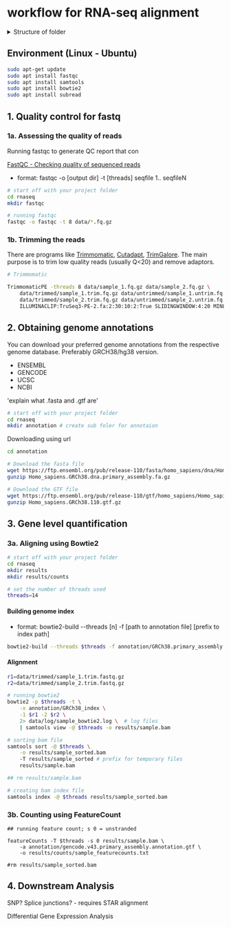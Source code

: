 # workflow for RNA-seq alignment

<details>

<summary>Structure of folder</summary>

```
|__rnaseq
    |__annotation
        *.fa
        *.gtf
        |__GRCh38_index
    |__data
        *_1.fastq.gz
        *_2.fastq.gz
        |__trimmed
            *_1.trim.fastq.gz
            *_2.trim.fastq.gz
        |__untrimmed
        |__log
    |__fastqc
    |__results
        *.sorted.bam
        *.sorted.bam.bai
        |__counts
            *.txt
            *.logs
            *.tsv
```

</details>

## Environment (Linux - Ubuntu)

```bash
sudo apt-get update
sudo apt install fastqc
sudo apt install samtools
sudo apt install bowtie2
sudo apt install subread
```

## 1. Quality control for fastq

### 1a. Assessing the quality of reads

Running fastqc to generate QC report that con

[FastQC - Checking quality of sequenced reads](https://gtk-teaching.github.io/NGS-intro/02-quality-control/index.html)

* format: fastqc -o \[output dir] -t \[threads] seqfile 1.. seqfileN

```bash
# start off with your project folder
cd rnaseq
mkdir fastqc

# running fastqc
fastqc -o fastqc -t 8 data/*.fq.gz
```

### 1b. Trimming the reads

There are programs like [Trimmomatic](http://www.usadellab.org/cms/?page=trimmomatic), [Cutadapt](https://cutadapt.readthedocs.io/en/stable/), [TrimGalore](https://github.com/FelixKrueger/TrimGalore). The main purpose is to trim low quality reads (usually Q<20) and remove adaptors.

```bash
# Trimmomatic

TrimmomaticPE -threads 8 data/sample_1.fq.gz data/sample_2.fq.gz \
    data/trimmed/sample_1.trim.fq.gz data/untrimmed/sample_1.untrim.fq.gz \
    data/trimmed/sample_2.trim.fq.gz data/untrimmed/sample_2.untrim.fq.gz \
    ILLUMINACLIP:TruSeq3-PE-2.fa:2:30:10:2:True SLIDINGWINDOW:4:20 MINLEN:75
```

## 2. Obtaining genome annotations

You can download your preferred genome annotations from the respective genome database. Preferably GRCH38/hg38 version.

* ENSEMBL
* GENCODE
* UCSC
* NCBI

'explain what .fasta and .gtf are'

```bash
# start off with your project folder
cd rnaseq
mkdir annotation # create sub foler for annotaion
```

Downloading using url

```bash
cd annotation 

# Download the fasta file
wget https://ftp.ensembl.org/pub/release-110/fasta/homo_sapiens/dna/Homo_sapiens.GRCh38.dna.primary_assembly.fa.gz # unmasked file
gunzip Homo_sapiens.GRCh38.dna.primary_assembly.fa.gz

# Download the GTF file
wget https://ftp.ensembl.org/pub/release-110/gtf/homo_sapiens/Homo_sapiens.GRCh38.110.gtf.gz 
gunzip Homo_sapiens.GRCh38.110.gtf.gz
```

## 3. Gene level quantification

### 3a. Aligning using Bowtie2

```bash
# start off with your project folder
cd rnaseq
mkdir results 
mkdir results/counts

# set the number of threads used
threads=14
```

#### Building genome index

* format: bowtie2-build --threads \[n] -f \[path to annotation file] \[prefix to index path]

```bash
bowtie2-build --threads $threads -f annotation/GRCh38.primary_assembly.genome.fa annotation/GRCh38_index
```

#### Alignment

```bash
r1=data/trimmed/sample_1.trim.fastq.gz
r2=data/trimmed/sample_2.trim.fastq.gz

# running bowtie2
bowtie2 -p $threads -t \
    -x annotation/GRCh38_index \
    -1 $r1 -2 $r2 \
    2> data/log/sample_bowtie2.log \  # log files
    | samtools view -@ $threads -o results/sample.bam

# sorting bam file
samtools sort -@ $threads \
    -o results/sample_sorted.bam
    -T results/sample_sorted # prefix for temporary files
    results/sample.bam

## rm results/sample.bam

# creating bam index file
samtools index -@ $threads results/sample_sorted.bam
```

### 3b. Counting using FeatureCount

```
## running feature count; s 0 = unstranded

featureCounts -T $threads -s 0 results/sample.bam \
    -a annotation/gencode.v43.primary_assembly.annotation.gtf \
    -o results/counts/sample_featurecounts.txt 

#rm results/sample_sorted.bam
```

## 4. Downstream Analysis

SNP? Splice junctions? - requires STAR alignment

Differential Gene Expression Analysis

